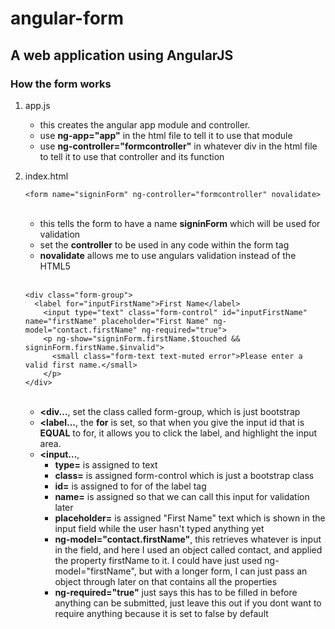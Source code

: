 # angular-form
## A web application using AngularJS

### How the form works
1.  app.js <br>
    * this creates the angular app module and controller.
    * use **ng-app="app"** in the html file to tell it to use that module
    * use **ng-controller="formcontroller"** in whatever div in the html file to tell it to use that controller and its function

2. index.html <br>
    ```
    <form name="signinForm" ng-controller="formcontroller" novalidate>
    ```

    <br>

    * this tells the form to have a name **signinForm** which will be used for validation
    * set the **controller** to be used in any code within the form tag
    * **novalidate** allows me to use angulars validation instead of the HTML5

    <br>

    ```
    <div class="form-group">
      <label for="inputFirstName">First Name</label>
        <input type="text" class="form-control" id="inputFirstName" name="firstName" placeholder="First Name" ng-model="contact.firstName" ng-required="true">
        <p ng-show="signinForm.firstName.$touched && signinForm.firstName.$invalid">
          <small class="form-text text-muted error">Please enter a valid first name.</small>
        </p>
    </div>
    ```

    <br>

    * **<div...**, set the class called form-group, which is just bootstrap
    * **<label...**, the **for** is set, so that when you give the input id that is **EQUAL** to for, it allows you to
    click the label, and highlight the input area.
    * **<input...**,
      * **type=** is assigned to text
      * **class=** is assigned form-control which is just a bootstrap class
      * **id=** is assigned to for of the label tag
      * **name=** is assigned so that we can call this input for validation later
      * **placeholder=** is assigned "First Name" text which is shown in the input field while the user hasn't typed anything yet
      * **ng-model="contact.firstName"**, this retrieves whatever is input in the field, and here I used an object called contact, and applied the property
      firstName to it.  I could have just used ng-model="firstName", but with a longer form, I can just pass an object through later on that contains all the properties
      * **ng-required="true"** just says this has to be filled in before anything can be submitted, just leave this out if you dont want to require anything because
      it is set to false by default

    
